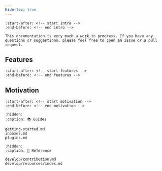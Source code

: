```yaml
---
hide-toc: true
---
```


```{include} ../README.md
:start-after: <!-- start intro -->
:end-before: <!-- end intro -->
```

```{note}
This documentation is very much a work in progress. If you have any questions or suggestions, please feel free to open an issue or a pull request.
```

## Features

```{include} ../README.md
:start-after: <!-- start features -->
:end-before: <!-- end features -->
```

## Motivation

```{include} ../README.md
:start-after: <!-- start motivation -->
:end-before: <!-- end motivation -->
```

```{toctree}
:hidden:
:caption: 📚 Guides

getting-started.md
inboxes.md
plugins.md
```

```{toctree}
:hidden:
:caption: 📖 Reference

develop/contribution.md
develop/resources/index.md
```
